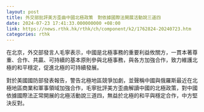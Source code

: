 ```yaml
---
layout: post
title: 外交部批評美方歪曲中國北極政策　對依據國際法開展活動說三道四
date: 2024-07-23 17:41:33.000000000 +08:00
link: https://news.rthk.hk/rthk/ch/component/k2/1762824-20240723.htm
categories: rthk
---
```


在北京，外交部發言人毛寧表示，中國是北極事務的重要利益攸關方，一貫本著尊重、合作、共贏、可持續的基本原則參與北極事務，與各方加強合作，致力維護北極的和平穩定，促進北極的可持續發展。

對於美國國防部發表報告，警告北極地區競爭加劇，並聲稱中國與俄羅斯最近在北極地區商業和軍事領域加強合作，毛寧批評美方歪曲解讀中國的北極政策，對中國依據國際法正常開展的北極活動說三道四，無益於北極的和平與穩定合作，中方堅決反對。
